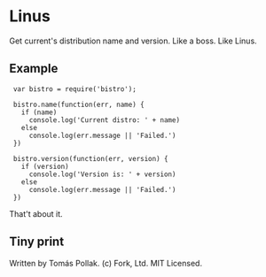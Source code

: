 Linus
=====

Get current's distribution name and version. Like a boss. Like Linus.

Example
-------

     var bistro = require('bistro');

     bistro.name(function(err, name) {
       if (name)
         console.log('Current distro: ' + name)
       else
         console.log(err.message || 'Failed.')
     })

     bistro.version(function(err, version) {
       if (version)
         console.log('Version is: ' + version)
       else
         console.log(err.message || 'Failed.')
     })

That't about it.

Tiny print
----------

Written by Tomás Pollak. 
(c) Fork, Ltd. MIT Licensed.
